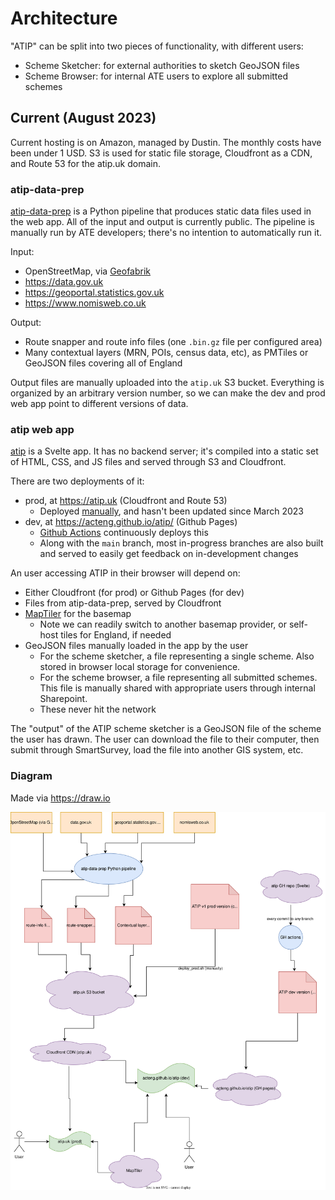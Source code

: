 # Architecture

"ATIP" can be split into two pieces of functionality, with different users:

- Scheme Sketcher: for external authorities to sketch GeoJSON files
- Scheme Browser: for internal ATE users to explore all submitted schemes

## Current (August 2023)

Current hosting is on Amazon, managed by Dustin. The monthly costs have been under 1 USD. S3 is used for static file storage, Cloudfront as a CDN, and Route 53 for the atip.uk domain.

### atip-data-prep

[atip-data-prep](https://github.com/acteng/atip-data-prep) is a Python pipeline that produces static data files used in the web app. All of the input and output is currently public. The pipeline is manually run by ATE developers; there's no intention to automatically run it.

Input:

- OpenStreetMap, via [Geofabrik](https://download.geofabrik.de/europe/great-britain/england.html)
- <https://data.gov.uk>
- <https://geoportal.statistics.gov.uk>
- <https://www.nomisweb.co.uk>

Output:

- Route snapper and route info files (one `.bin.gz` file per configured area)
- Many contextual layers (MRN, POIs, census data, etc), as PMTiles or GeoJSON files covering all of England

Output files are manually uploaded into the `atip.uk` S3 bucket. Everything is organized by an arbitrary version number, so we can make the dev and prod web app point to different versions of data.

### atip web app

[atip](https://github.com/acteng/atip) is a Svelte app. It has no backend server; it's compiled into a static set of HTML, CSS, and JS files and served through S3 and Cloudfront.

There are two deployments of it:

- prod, at <https://atip.uk> (Cloudfront and Route 53)
  - Deployed [manually](https://github.com/acteng/atip/blob/main/deploy_prod.sh), and hasn't been updated since March 2023
- dev, at <https://acteng.github.io/atip/> (Github Pages)
  - [Github Actions](https://github.com/acteng/atip/blob/main/.github/workflows/web.yml) continuously deploys this
  - Along with the `main` branch, most in-progress branches are also built and served to easily get feedback on in-development changes

An user accessing ATIP in their browser will depend on:

- Either Cloudfront (for prod) or Github Pages (for dev)
- Files from atip-data-prep, served by Cloudfront
- [MapTiler](maptiler.com) for the basemap
  - Note we can readily switch to another basemap provider, or self-host tiles for England, if needed
- GeoJSON files manually loaded in the app by the user
  - For the scheme sketcher, a file representing a single scheme. Also stored in browser local storage for convenience.
  - For the scheme browser, a file representing all submitted schemes. This file is manually shared with appropriate users through internal Sharepoint.
  - These never hit the network

The "output" of the ATIP scheme sketcher is a GeoJSON file of the scheme the user has drawn. The user can download the file to their computer, then submit through SmartSurvey, load the file into another GIS system, etc.

### Diagram

Made via <https://draw.io>

![Diagram of current architecture](current_architecture.svg)
